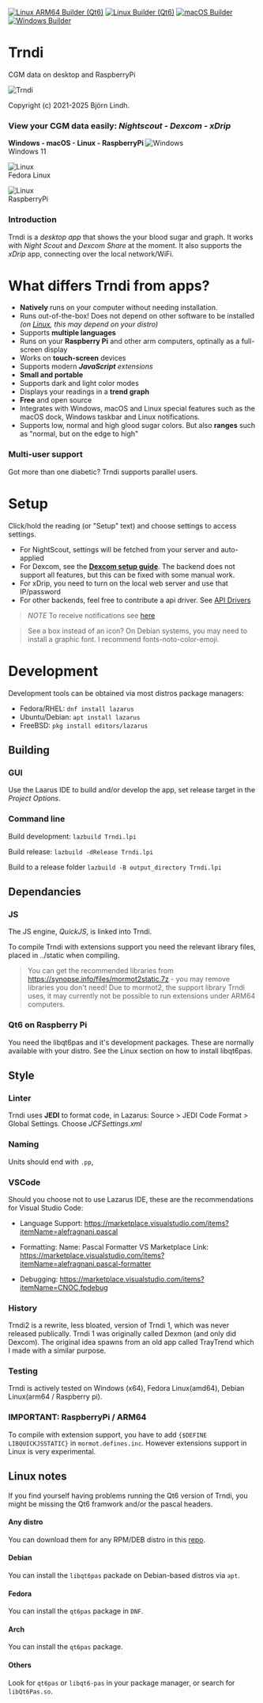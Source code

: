 [![Linux ARM64 Builder (Qt6)](https://github.com/slicke/trndi/actions/workflows/build-linux-arm64.yml/badge.svg)](https://github.com/slicke/trndi/actions/workflows/build-linux-arm64.yml) [![Linux Builder (Qt6)](https://github.com/slicke/trndi/actions/workflows/build-linux.yml/badge.svg)](https://github.com/slicke/trndi/actions/workflows/build-linux.yml) [![macOS Builder](https://github.com/slicke/trndi/actions/workflows/build-macos.yml/badge.svg)](https://github.com/slicke/trndi/actions/workflows/build-macos.yml) [![Windows Builder](https://github.com/slicke/trndi/actions/workflows/build-windows.yml/badge.svg)](https://github.com/slicke/trndi/actions/workflows/build-windows.yml)

# Trndi
CGM data on desktop and RaspberryPi

![Trndi](/trndi-logo.png)</sup>

Copyright (c) 2021-2025 Björn Lindh.
### View your CGM data easily: _Nightscout - Dexcom - xDrip_
<b> Windows - macOS - Linux - RaspberryPi </b>
![Windows](doc/img_win.png)
<br>Windows 11

![Linux](doc/img_lin.png)
<br>Fedora Linux

![Linux](doc/img_rpi.png)
<br>RaspberryPi

### Introduction
Trndi is a _desktop app_ that shows the your blood sugar and graph. It works with  _Night Scout_ and _Dexcom Share_ at the moment.
It also supports the _xDrip_ app, connecting over the local network/WiFi.

# What differs Trndi from apps?
* __Natively__ runs on your computer without needing installation.
* Runs out-of-the-box! Does not depend on other software to be installed _(on [Linux](#Linux-support), this may depend on your distro)_
* Supports __multiple languages__
* Runs on your __Raspberry Pi__ and other arm computers, optinally as a full-screen display
* Works on __touch-screen__ devices
* Supports modern ___JavaScript__ extensions_
* __Small and portable__
* Supports dark and light color modes
* Displays your readings in a __trend graph__
* __Free__ and open source
* Integrates with Windows, macOS and Linux special features such as the macOS dock, Windows taskbar and Linux notifications.
* Supports low, normal and high glood sugar colors. But also __ranges__ such as "normal, but on the edge to high"

### Multi-user support
Got more than one diabetic? Trndi supports parallel users.

# Setup
Click/hold the reading (or "Setup" text) and choose settings to access settings.
* For NightScout, settings will be fetched from your server and auto-applied
* For Dexcom, see the __[Dexcom setup guide](guides/Dexcom.md)__. The backend does not support all features, but this can be fixed with some manual work.
* For xDrip, you need to turn on the local web server and use that IP/password
* For other backends, feel free to contribute a api driver. See [API Drivers](guides/API.md)

> _NOTE_ To receive notifications see [here](guides/Notifications.md)

> See a box instead of an icon? On Debian systems, you may need to install a graphic font. I recommend fonts-noto-color-emoji.

# Development
Development tools can be obtained via most distros package managers:
- Fedora/RHEL: ```dnf install lazarus```
- Ubuntu/Debian: ```apt install lazarus```
- FreeBSD: ```pkg install editors/lazarus```

## Building
### GUI
Use the Laarus IDE to build and/or develop the app, set release target in the _Project Options_.

### Command line

Build development:
```lazbuild Trndi.lpi``` 

Build release:
```lazbuild -dRelease Trndi.lpi``` 

Build to a release folder
```lazbuild -B output_directory Trndi.lpi``` 


## Dependancies
### JS
The JS engine, _QuickJS_, is linked into Trndi.

To compile Trndi with extensions support you need the relevant library files, placed in ../static when compiling.
> You can get the recommended libraries from https://synopse.info/files/mormot2static.7z - you may remove libraries you don't need!
Due to mormot2, the support library Trndi uses, it may currently not be possible to run extensions under ARM64 computers.

### Qt6 on Raspberry Pi
You need the libqt6pas and it's development packages. These are normally available with your distro. See the Linux section on how to install libqt6pas.

## Style
### Linter
Trndi uses __JEDI__ to format code, in Lazarus: Source > JEDI Code Format > Global Settings. Choose _JCFSettings.xml_

### Naming
Units should end with ```.pp```, 

### VSCode
Should you choose not to use Lazarus IDE, these are the recommendations for Visual Studio Code:
* Language Support: https://marketplace.visualstudio.com/items?itemName=alefragnani.pascal

* Formatting: Name: Pascal Formatter
VS Marketplace Link: https://marketplace.visualstudio.com/items?itemName=alefragnani.pascal-formatter

* Debugging: https://marketplace.visualstudio.com/items?itemName=CNOC.fpdebug

### History
Trndi2 is a rewrite, less bloated, version of Trndi 1, which was never released publically. Trndi 1 was originally called Dexmon (and only did Dexcom). The original idea spawns from an old app called TrayTrend which I made with a similar purpose.


### Testing
Trndi is actively tested on Windows (x64), Fedora Linux(amd64), Debian Linux(arm64 / Raspberry pi).

### IMPORTANT: RaspberryPi / ARM64
To compile with extension support, you have to add ```{$DEFINE LIBQUICKJSSTATIC}``` in ```mormot.defines.inc```. However extensions support in Linux is very experimental.

<a name="Linux-support"></a>
## Linux notes
If you find yourself having problems running the Qt6 version of Trndi, you might be missing the Qt6 framwork and/or the pascal headers.

#### Any distro
You can download them for any RPM/DEB distro in this [repo](https://github.com/davidbannon/libqt6pas/releases).

#### Debian
You can install the ```libqt6pas``` packade on Debian-based distros via ```apt```.

#### Fedora
You can install the ```qt6pas``` package in ```DNF```.

#### Arch
You can install the ```qt6pas``` package.

#### Others
Look for ```qt6pas``` or ```libqt6-pas``` in your package manager, or search for ```libQt6Pas.so```.